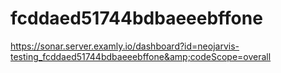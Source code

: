# fcddaed51744bdbaeeebffone
https://sonar.server.examly.io/dashboard?id=neojarvis-testing_fcddaed51744bdbaeeebffone&amp;codeScope=overall

